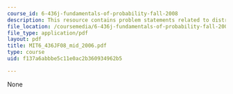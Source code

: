 ```yaml
---
course_id: 6-436j-fundamentals-of-probability-fall-2008
description: This resource contains problem statements related to distribution function.
file_location: /coursemedia/6-436j-fundamentals-of-probability-fall-2008/f137a6abbbe5c11e0ac2b360934962b5_MIT6_436JF08_mid_2006.pdf
file_type: application/pdf
layout: pdf
title: MIT6_436JF08_mid_2006.pdf
type: course
uid: f137a6abbbe5c11e0ac2b360934962b5

---
```

None